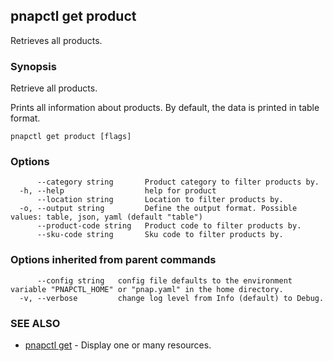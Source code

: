 ## pnapctl get product

Retrieves all products.

### Synopsis

Retrieve all products.

Prints all information about products.
By default, the data is printed in table format.

```
pnapctl get product [flags]
```

### Options

```
      --category string       Product category to filter products by.
  -h, --help                  help for product
      --location string       Location to filter products by.
  -o, --output string         Define the output format. Possible values: table, json, yaml (default "table")
      --product-code string   Product code to filter products by.
      --sku-code string       Sku code to filter products by.
```

### Options inherited from parent commands

```
      --config string   config file defaults to the environment variable "PNAPCTL_HOME" or "pnap.yaml" in the home directory.
  -v, --verbose         change log level from Info (default) to Debug.
```

### SEE ALSO

* [pnapctl get](pnapctl_get.md)	 - Display one or many resources.

